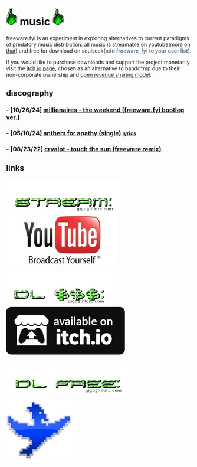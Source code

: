 # ![green_flame](../media/green_flame.gif) music ![green_flame](../media/green_flame.gif)

freeware.fyi is an experiment in exploring alternatives to current paradigms of predatory music distribution. all music is streamable on youtube([more on that](words_youtube.html)) and free for download on soulseek(<span style="color:slategray;">**add freeware_fyi to your user list**</span>). 

if you would like to purchase downloads and support the project monetarily visit the [itch.io page](https://freeware-fyi.itch.io), chosen as an alternative to bandc\*mp due to their non-corporate ownership and [open revenue sharing model](https://itchio.tumblr.com/post/112709605589/introducing-open-revenue-sharing).

## discography

### - [10/26/24] [millionaires - the weekend [freeware.fyi bootleg ver.]](https://www.youtube.com/watch?v=ou7yEFzAelA)

### - [05/10/24] [anthem for apathy (single)](https://youtu.be/tZisldFKCsI) <span style="font-size:smaller;">[lyrics](lyrics_anthem-for-apathy.html)</span>

### - [08/23/22] [cryalot - touch the sun (freeware remix)](https://www.youtube.com/watch?v=IqDszuIYn88)

## links

![stream](../media/music_stream.gif) [![youtube](../media/youtube.jpg)](https://www.youtube.com/@freeware_fyi)

![download $$$](../media/music_dl_money.gif) [![itch.io](../media/itchio.png)](https://freeware-fyi.itch.io)

![download free](../media/music_dl_free.gif) [![soulseek qt](../media/soulseek.png)](https://www.slsknet.org)